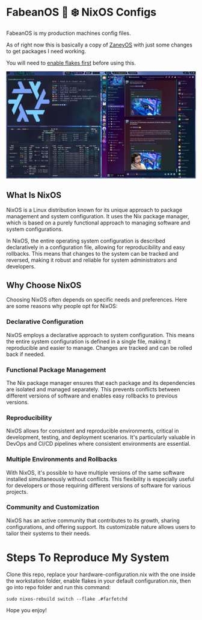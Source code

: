 # FabeanOS 🟰 ❄️ NixOS Configs

FabeanOS is my production machines config files.

As of right now this is basically a copy of [ZaneyOS](https://gitlab.com/Zaney/zaneyos) with just some changes to get packages I need working.

You will need to [enable flakes first](https://nixos-and-flakes.thiscute.world/nixos-with-flakes/nixos-with-flakes-enabled) before using this.

![](demo.jpg)

## What Is NixOS

NixOS is a Linux distribution known for its unique approach to package management and system configuration. It uses the Nix package manager, which is based on a purely functional approach to managing software and system configurations.

In NixOS, the entire operating system configuration is described declaratively in a configuration file, allowing for reproducibility and easy rollbacks. This means that changes to the system can be tracked and reversed, making it robust and reliable for system administrators and developers.

## Why Choose NixOS

Choosing NixOS often depends on specific needs and preferences. Here are some reasons why people opt for NixOS:

### Declarative Configuration

NixOS employs a declarative approach to system configuration. This means the entire system configuration is defined in a single file, making it reproducible and easier to manage. Changes are tracked and can be rolled back if needed.

### Functional Package Management

The Nix package manager ensures that each package and its dependencies are isolated and managed separately. This prevents conflicts between different versions of software and enables easy rollbacks to previous versions.

### Reproducibility

NixOS allows for consistent and reproducible environments, critical in development, testing, and deployment scenarios. It's particularly valuable in DevOps and CI/CD pipelines where consistent environments are essential.

### Multiple Environments and Rollbacks 

With NixOS, it's possible to have multiple versions of the same software installed simultaneously without conflicts. This flexibility is especially useful for developers or those requiring different versions of software for various projects.

### Community and Customization

NixOS has an active community that contributes to its growth, sharing configurations, and offering support. Its customizable nature allows users to tailor their systems to their needs.

# Steps To Reproduce My System


Clone this repo, replace your hardware-configuration.nix with the one inside the workstation folder, enable flakes in your default configuration.nix, then go into repo folder and run this command:

```
sudo nixos-rebuild switch --flake .#farfetchd
```

Hope you enjoy!
